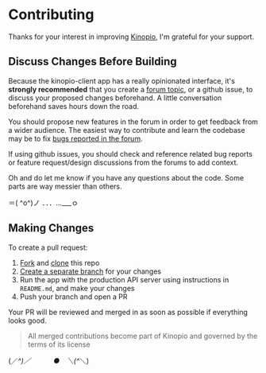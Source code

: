 # Contributing

Thanks for your interest in improving [Kinopio](https://kinopio.club), I'm grateful for your support.

## Discuss Changes Before Building

Because the kinopio-client app has a really opinionated interface, it's **strongly recommended** that you create a [forum topic](https://club.kinopio.club), or a github issue, to discuss your proposed changes beforehand. A little conversation beforehand saves hours down the road.

You should propose new features in the forum in order to get feedback from a wider audience. The easiest way to contribute and learn the codebase may be to fix [bugs reported in the forum](https://club.kinopio.club/c/support/6).

If using github issues, you should check and reference related bug reports or feature request/design discussions from the forums to add context.

Oh and do let me know if you have any questions about the code. Some parts are way messier than others.

＝( ^o^)ノ ．．．…___ｏ

## Making Changes

To create a pull request:

1. [Fork](https://docs.github.com/en/github/getting-started-with-github/fork-a-repo) and [clone](https://docs.github.com/en/github/creating-cloning-and-archiving-repositories/cloning-a-repository) this repo
2. [Create a separate branch](https://docs.github.com/en/desktop/contributing-and-collaborating-using-github-desktop/managing-branches) for your changes
3. Run the app with the production API server using instructions in `README.md`, and make your changes
4. Push your branch and open a PR

Your PR will be reviewed and merged in as soon as possible if everything looks good.

> All merged contributions become part of Kinopio and governed by the terms of its license

(／_^)／ 　　　●　＼(^_＼)
